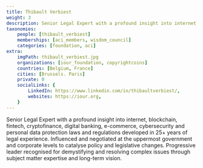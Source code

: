 ```yaml
---
title: Thibault Verbiest
weight: 3
description: Senior Legal Expert with a profound insight into internet, blockchain, fintech, cryptofinance and more.
taxonomies:
    people: [thibault_verbiest]
    memberships: [aci_members, wisdom_council]
    categories: [foundation, aci]
extra:
    imgPath: thibault_verbiest.jpg
    organizations: [iour_foundation, copyrightcoins]
    countries: [Belgium, France]
    cities: [Brussels. Paris]
    private: 0
    socialLinks: {
        LinkedIn: https://www.linkedin.com/in/thibaultverbiest/,
        websites: https://iour.org,
    }
---
```

Senior Legal Expert with a profound insight into internet, blockchain, fintech, cryptofinance, digital banking, e-commerce, cybersecurity and personal data protection laws and regulations developed in 25+ years of legal experience. Influenced and negotiated at the uppermost government and corporate levels to catalyse policy and legislative changes. Progressive leader recognised for demystifying and resolving complex issues through subject matter expertise and long-term vision. 
